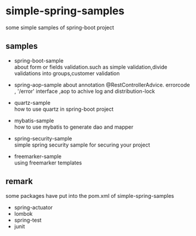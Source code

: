 # simple-spring-samples
some simple samples of spring-boot project

## samples
- spring-boot-sample  
  about form or fields validation.such as simple validation,divide validations into groups,customer validation

- spring-aop-sample
  about annotation @RestControllerAdvice. errorcode , '/error' interface ,aop to achive log and distribution-lock

- quartz-sample  
  how to use quartz in spring-boot project

- mybatis-sample  
  how to use mybatis to generate dao and mapper

- spring-security-sample  
  simple spring security sample for securing your project
  
- freemarker-sample  
  using freemarker templates 

## remark
some packages have put into the pom.xml of simple-spring-samples
- spring-actuator
- lombok
- spring-test
- junit